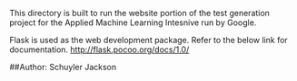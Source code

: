 
This directory is built to run the website portion of the test generation project for 
the Applied Machine Learning Intesnive run by Google.

Flask is used as the web development package. Refer to the below link for documentation.
http://flask.pocoo.org/docs/1.0/

##Author:
	Schuyler Jackson
